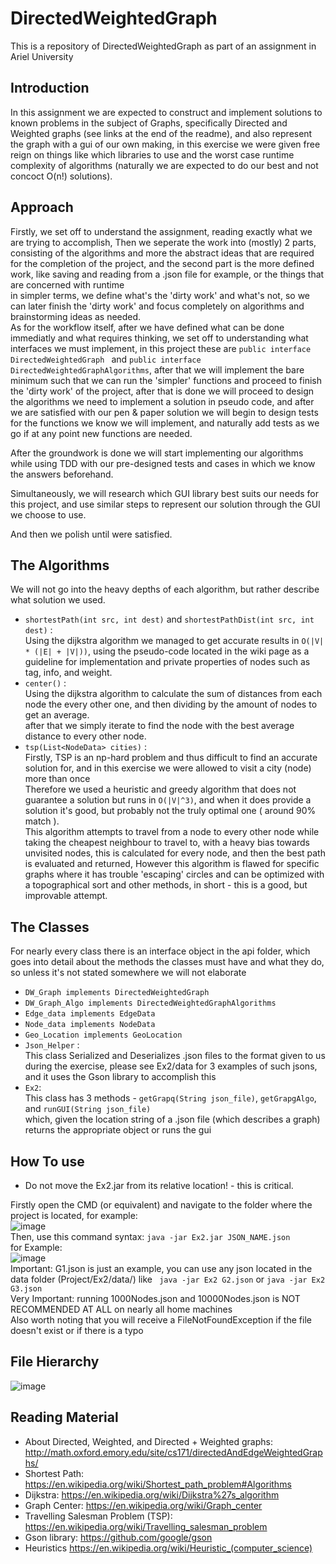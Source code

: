 # DirectedWeightedGraph

This is a repository of DirectedWeightedGraph as part of an assignment in Ariel University 

## Introduction

In this assignment we are expected to construct and implement solutions to known problems in the subject of Graphs, specifically Directed and Weighted graphs (see links at the end of the readme), and also represent the graph with a gui of our own making, in this exercise we were given free reign on things like which libraries to use and the worst case runtime complexity of algorithms (naturally we are expected to do our best and not concoct O(n!) solutions).

## Approach

Firstly, we set off to understand the assignment, reading exactly what we are trying to accomplish, Then we seperate the work into (mostly) 2 parts, consisting of the algorithms and more the abstract ideas that are required for the completion of the project, and the second part is the more defined work, like saving and reading from a .json file for example, or the things that are concerned with runtime </br>
in simpler terms, we define what's the 'dirty work' and what's not, so we can later finish the 'dirty work' and focus completely on algorithms and brainstorming ideas as needed. </br>
As for the workflow itself, after we have defined what can be done immediatly and what requires thinking, we set off to understanding what interfaces we must implement, in this project these are ``` public interface DirectedWeightedGraph  ``` and ``` public interface DirectedWeightedGraphAlgorithms ```, after that we will implement the bare minimum such that we can run the 'simpler' functions and proceed to finish the 'dirty work' of the project, after that is done we will proceed to design the algorithms we need to implement a solution in pseudo code, and after we are satisfied with our pen & paper solution we will begin to design tests for the functions we know we will implement, and naturally add tests as we go if at any point new functions are needed. </br>

After the groundwork is done we will start implementing our algorithms while using TDD with our pre-designed tests and cases in which we know the answers beforehand.
</br>

Simultaneously, we will research which GUI library best suits our needs for this project, and use similar steps to represent our solution through the GUI we choose to use. </br>

And then we polish until were satisfied. </br>

## The Algorithms
We will not go into the heavy depths of each algorithm, but rather describe what solution we used. </br>

- ``` shortestPath(int src, int dest) ``` and ``` shortestPathDist(int src, int dest) ``` : </br>
Using the dijkstra algorithm we managed to get accurate results in ``` O(|V| * (|E| + |V|)) ```, using the pseudo-code located in the wiki page as a guideline for implementation and private properties of nodes such as tag, info, and weight.
- ``` center() ``` : </br>
Using the dijkstra algorithm to calculate the sum of distances from each node the every other one, and then dividing by the amount of nodes to get an average. </br>
after that we simply iterate to find the node with the best average distance to every other node.
- ``` tsp(List<NodeData> cities) ``` : </br>
Firstly, TSP is an np-hard problem and thus difficult to find an accurate solution for, and in this exercise we were allowed to visit a city (node) more than once </br>
Therefore we used a heuristic and greedy algorithm that does not guarantee a solution but runs in ``` O(|V|^3) ```, and when it does provide a solution it's good, but probably not the truly optimal one ( around 90% match ). </br>
This algorithm attempts to travel from a node to every other node while taking the cheapest neighbour to travel to, with a heavy bias towards unvisited nodes, this is calculated for every node, and then the best path is evaluated and returned, However this algorithm is flawed for specific graphs where it has trouble 'escaping' circles and can be optimized with a topographical sort and other methods, in short - this is a good, but improvable attempt.

## The Classes
For nearly every class there is an interface object in the api folder, which goes into detail about the methods the classes must have and what they do, so unless it's not stated somewhere we will not elaborate

- ``` DW_Graph implements DirectedWeightedGraph  ```
- ``` DW_Graph_Algo implements DirectedWeightedGraphAlgorithms ```
- ``` Edge_data implements EdgeData ``` 
- ``` Node_data implements NodeData ``` 
- ``` Geo_Location implements GeoLocation ```
- ``` Json_Helper ``` : </br>
This class Serialized and Deserializes .json files to the format given to us during the exercise, please see Ex2/data for 3 examples of such jsons, and it uses the Gson library to accomplish this
- ``` Ex2 ```: </br>
This class has 3 methods - ``` getGrapq(String json_file) ```, ``` getGrapgAlgo ```, and ``` runGUI(String json_file) ``` </br>
which, given the location string of a .json file (which describes a graph) returns the appropriate object or runs the gui

## How To use

- Do not move the Ex2.jar from its relative location! - this is critical.

Firstly open the CMD (or equivalent) and navigate to the folder where the project is located, for example: </br>
![image](https://user-images.githubusercontent.com/73063105/145261454-ea644745-ec46-4f2a-a607-e9dcccaea1fb.png)
</br>
Then, use this command syntax: ``` java -jar Ex2.jar JSON_NAME.json ```</br>
for Example: </br>
![image](https://user-images.githubusercontent.com/73063105/145261697-b026151b-70f9-4b5d-a2e1-faae3370e483.png)
</br>
Important: G1.json is just an example, you can use any json located in the data folder (Project/Ex2/data/)
like ``` java -jar Ex2 G2.json``` or ``` java -jar Ex2 G3.json ``` </br>
Very Important: running 1000Nodes.json and 10000Nodes.json is NOT RECOMMENDED AT ALL on nearly all home machines
</br>
Also worth noting that you will receive a FileNotFoundException if the file doesn't exist or if there is a typo

## File Hierarchy

![image](https://user-images.githubusercontent.com/73063105/145240195-f703b203-8a18-4e15-ae06-fa03b38470ba.png)


## Reading Material
- About Directed, Weighted, and Directed + Weighted graphs: http://math.oxford.emory.edu/site/cs171/directedAndEdgeWeightedGraphs/
- Shortest Path: https://en.wikipedia.org/wiki/Shortest_path_problem#Algorithms
- Dijkstra: https://en.wikipedia.org/wiki/Dijkstra%27s_algorithm
- Graph Center: https://en.wikipedia.org/wiki/Graph_center
- Travelling Salesman Problem (TSP): https://en.wikipedia.org/wiki/Travelling_salesman_problem
- Gson library: https://github.com/google/gson
- Heuristics https://en.wikipedia.org/wiki/Heuristic_(computer_science)

